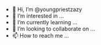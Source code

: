- 👋 Hi, I’m @youngpriestzazy
- 👀 I’m interested in ...
- 🌱 I’m currently learning ...
- 💞️ I’m looking to collaborate on ...
- 📫 How to reach me ...

<!---
youngpriestzazy/youngpriestzazy is a ✨ special ✨ repository because its `README.md` (this file) appears on your GitHub profile.
You can click the Preview link to take a look at your changes.
--->

